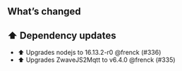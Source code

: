 ## What’s changed

## ⬆️ Dependency updates

- ⬆️ Upgrades nodejs to 16.13.2-r0 @frenck (#336)
- ⬆️ Upgrades ZwaveJS2Mqtt to v6.4.0 @frenck (#335)
